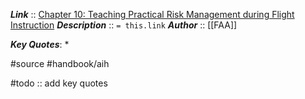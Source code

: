 ***Link***      :: [Chapter 10: Teaching Practical Risk Management during Flight Instruction](https://www.faa.gov/sites/faa.gov/files/regulations_policies/handbooks_manuals/aviation/aviation_instructors_handbook/12_aih_chapter_10.pdf)
***Description***      :: `= this.link`
***Author*** :: [[FAA]]

***Key Quotes***:
* 

#source #handbook/aih 

#todo :: add key quotes
